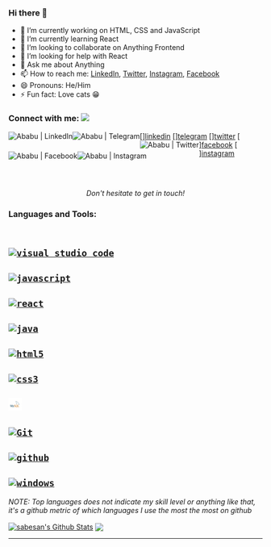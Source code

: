 ### Hi there 👋


- 🔭 I’m currently working on HTML, CSS and JavaScript
- 🌱 I’m currently learning React
- 👯 I’m looking to collaborate on Anything Frontend
- 🤔 I’m looking for help with React
- 💬 Ask me about Anything
- 📫 How to reach me: [LinkedIn](https://www.linkedin.com/in/ababu-alemu-17091519b/), [Twitter](https://twitter.com/ababualemu0), [Instagram](https://www.instagram.com/_ababu_/), [Facebook](https://www.facebook.com/ababu.alemu.3/)
- 😄 Pronouns: He/Him
- ⚡ Fun fact: Love cats 😁

### Connect with me: <img src="https://media.giphy.com/media/LnQjpWaON8nhr21vNW/giphy.gif" height="32">
[<img align="left" alt="Ababu | LinkedIn" height="22px" src="./SocialLogo/LinkedIn.png" />][linkedin](https://www.linkedin.com/in/ababu-alemu-17091519b/)
[<img align="left" alt="Ababu | Telegram" height="22px" src="./SocialLogo/Telegram.png" />][telegram](https://t.me/ababu3)
[<img align="left" alt="Ababu | Twitter" height="22px" src="./SocialLogo/Twitter.png" />][twitter](https://twitter.com/ababualemu0)
[<img align="left" alt="Ababu | Facebook" height="22px" src="./SocialLogo/Facebook.png" />][facebook](https://www.facebook.com/ababu.alemu.3/)
[<img align="left" alt="Ababu | Instagram" height="22px" src="./SocialLogo/Instagram.png" />][instagram](https://www.instagram.com/_ababu_/)

<br />
<br/>
<p align=center>
<em>Don't hesitate to get in touch!</em>
</p>

### Languages and Tools:

[<code>
<img alt="visual studio code" width="26px" src="https://img.icons8.com/fluent/240/000000/visual-studio-code-2019.png" />
</code>](https://code.visualstudio.com/)
[<code>
<img alt="javascript" width="26px" src="https://img.icons8.com/color/240/000000/javascript.png" />
</code>](https://developer.mozilla.org/en-US/docs/Web/JavaScript)
[<code>
<img alt="react" width="26px" src="https://img.icons8.com/color/240/000000/react-native.png" />
</code>](https://reactjs.org/)
[<code>
<img alt="java" width="26px" src="https://img.icons8.com/color/240/000000/java-coffee-cup-logo.png">
</code>](https://docs.oracle.com/en/java/)
[<code>
<img alt="html5" width="26px" src="https://img.icons8.com/color/240/000000/html-5.png">
</code>](https://developer.mozilla.org/en-US/docs/Web/HTML)
[<code>
<img alt="css3" width="26px" src="https://img.icons8.com/color/240/000000/css3.png">
</code>](https://developer.mozilla.org/en-US/docs/Web/CSS)
[<code>
<img alt="MySQL" width="26px" src="https://raw.githubusercontent.com/github/explore/80688e429a7d4ef2fca1e82350fe8e3517d3494d/topics/mysql/mysql.png">
</code>](https://dev.mysql.com/)
[<code>
<img alt="Git" width="26px" src="https://img.icons8.com/color/240/000000/git.png">
</code>](https://git-scm.com/)
[<code>
<img alt="github" width="26px" src="https://img.icons8.com/ios-glyphs/240/000000/github.png">
</code>](https://github.com/)
[<code>
<img alt="windows" width="26px" src="https://img.icons8.com/color/240/000000/windows-10.png">
</code>](https://www.microsoft.com/en-us/windows)
 ---

_NOTE: Top languages does not indicate my skill level or anything like that, it's a github metric of which languages I use the most the most on github_

<a href="https://github-readme-stats.ababuu.vercel.app/api?username=ababuu&show_icons=true&hide_border=true&count_private=true&include_all_commits=true&theme=radical">
<img align="center" alt="sabesan's Github Stats" src="https://github-readme-stats.ababuu.vercel.app/api?username=ababuu&show_icons=true&hide_border=true&count_private=true&include_all_commits=true&theme=radical" /></a>
<a href="https://github-readme-stats.ababuu.vercel.app/api/top-langs/?username=ababuu&layout=compact&theme=radical">
  <img align="center" src="https://github-readme-stats.ababuu.vercel.app/api/top-langs/?username=ababuu&layout=compact&theme=radical" />
</a>

---

